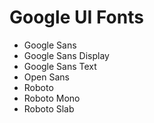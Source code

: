 # Google UI Fonts
* Google Sans
* Google Sans Display
* Google Sans Text
* Open Sans
* Roboto
* Roboto Mono
* Roboto Slab